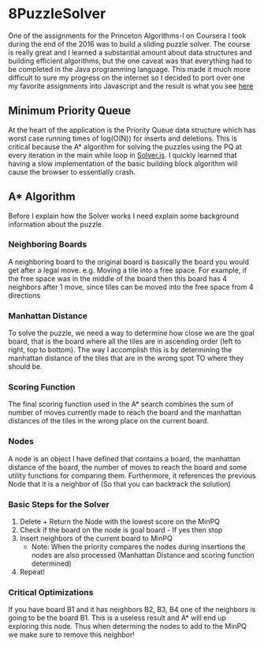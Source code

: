 # 8PuzzleSolver
One of the assignments for the Princeton Algorithms-I on Coursera I took during the end of the 2016 was to build a sliding puzzle solver.
The course is really great and I learned a substantial amount about data structures and building efficient algorithms, but the one caveat was that everything had to be completed in the Java programming language. 
This made it much more difficult to sure my progress on the internet so I decided to port over one my favorite assignments into Javascript and the result is what you see [here](https://arashout.github.io/8PuzzleSolver/)

## Minimum Priority Queue
At the heart of the application is the Priority Queue data structure which has worst case running times of log(O(N)) for inserts and deletions.
This is critical because the A* algorithm for solving the puzzles using the PQ at every iteration in the main while loop in [Solver.js](js/Solver.js). I quickly learned that having a slow implementation of the basic building block algorithm will cause the browser to essentially crash.   

## A* Algorithm
Before I explain how the Solver works I need explain some background information about the puzzle.
### Neighboring Boards
A neighboring board to the original board is basically the board you would get after a legal move. e.g. Moving a tile into a free space.
For example, if the free space was in the middle of the board then this board has 4 neighbors after 1 move, since tiles can be moved into the free space from 4 directions
### Manhattan Distance
To solve the puzzle, we need a way to determine how close we are the goal board, that is the board where all the tiles are in ascending order (left to right, top to bottom). The way I accomplish this is by determining the manhattan distance of the tiles that are in the wrong spot TO where they should be.
### Scoring Function
The final scoring function used in the A* search combines the sum of number of moves currently made to reach the board and the manhattan distances of the tiles in the wrong place on the current board.
### Nodes
A node is an object I have defined that contains a board, the manhattan distance of the board, the number of moves to reach the board and some utility functions for comparing them. Furthermore, it references the previous Node that it is a neighbor of (So that you can backtrack the solution)
### Basic Steps for the Solver
1. Delete + Return the Node with the lowest score on the MinPQ
2. Check if the board on the node is goal board - If yes then stop
3. Insert neighbors of the current board to MinPQ
   * Note: When the priority compares the nodes during insertions the nodes are also processed (Manhattan Distance and scoring function determined)
4. Repeat!

### Critical Optimizations
If you have board B1 and it has neighbors B2, B3, B4 one of the neighbors is going to be the board B1. This is a useless result and A\* will end up exploring this node. Thus when determing the nodes to add to the MinPQ we make sure to remove this neighbor!
